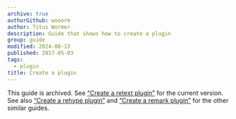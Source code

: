 ```yaml
---
archive: true
authorGithub: wooorm
author: Titus Wormer
description: Guide that shows how to create a plugin
group: guide
modified: 2024-08-13
published: 2017-05-03
tags:
  - plugin
title: Create a plugin
---
```


This guide is archived.
See [“Create a retext plugin”](/learn/guide/create-a-retext-plugin/) for the
current version.
See also [“Create a rehype plugin”](/learn/guide/create-a-rehype-plugin/) and
[“Create a remark plugin”](/learn/guide/create-a-remark-plugin/)
for the other similar guides.
